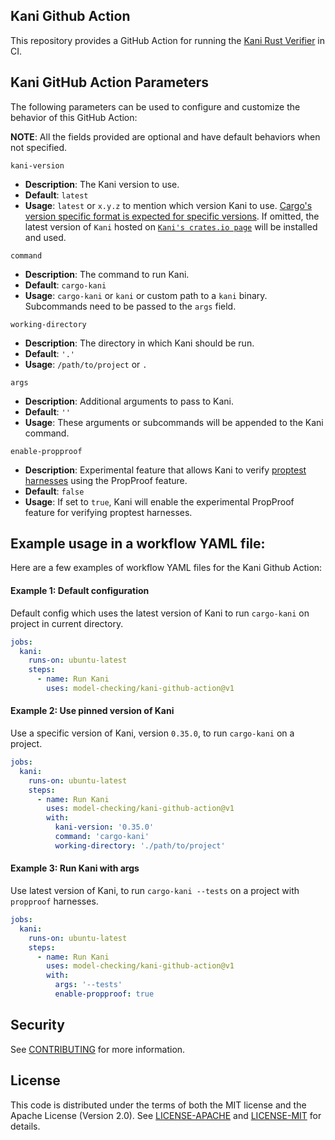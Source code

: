 ## Kani Github Action

This repository provides a GitHub Action for running the [Kani Rust Verifier](https://github.com/model-checking/kani) in CI.

## Kani GitHub Action Parameters

The following parameters can be used to configure and customize the behavior of this GitHub Action:

**NOTE**: All the fields provided are optional and have default behaviors when not specified.

`kani-version`

- **Description**: The Kani version to use.
- **Default**: `latest`
- **Usage**: `latest` or `x.y.z` to mention which version Kani to use. [Cargo's version specific format is expected for specific versions](https://doc.rust-lang.org/cargo/reference/specifying-dependencies.html).
If omitted, the latest version of `Kani` hosted on [`Kani's crates.io page`](https://crates.io/crates/kani-verifier) will be installed and used.

`command`

- **Description**: The command to run Kani.
- **Default**: `cargo-kani`
- **Usage**: `cargo-kani` or `kani` or custom path to a `kani` binary. Subcommands need to be passed to the `args` field.

`working-directory`

- **Description**: The directory in which Kani should be run.
- **Default**: `'.'`
- **Usage**: `/path/to/project` or `.`

`args`

- **Description**: Additional arguments to pass to Kani.
- **Default**: `''`
- **Usage**: These arguments or subcommands will be appended to the Kani command.

`enable-propproof`

- **Description**: Experimental feature that allows Kani to verify [proptest harnesses](https://proptest-rs.github.io/proptest/proptest/index.html) using the PropProof feature.
- **Default**: `false`
- **Usage**: If set to `true`, Kani will enable the experimental PropProof feature for verifying proptest harnesses.

## Example usage in a workflow YAML file:

Here are a few examples of workflow YAML files for the Kani Github Action:

#### Example 1: Default configuration

Default config which uses the latest version of Kani to run `cargo-kani` on project in current directory.

```yaml
jobs:
  kani:
    runs-on: ubuntu-latest
    steps:
      - name: Run Kani
        uses: model-checking/kani-github-action@v1
```

#### Example 2: Use pinned version of Kani

Use a specific version of Kani, version `0.35.0`, to run `cargo-kani`  on a project.

```yaml
jobs:
  kani:
    runs-on: ubuntu-latest
    steps:
      - name: Run Kani
        uses: model-checking/kani-github-action@v1
        with:
          kani-version: '0.35.0'
          command: 'cargo-kani'
          working-directory: './path/to/project'
```

#### Example 3: Run Kani with args

Use latest version of Kani, to run `cargo-kani --tests` on a project with `propproof` harnesses.

```yaml
jobs:
  kani:
    runs-on: ubuntu-latest
    steps:
      - name: Run Kani
        uses: model-checking/kani-github-action@v1
        with:
          args: '--tests'
          enable-propproof: true
```

## Security

See [CONTRIBUTING](CONTRIBUTING.md#security-issue-notifications) for more information.

## License

This code is distributed under the terms of both the MIT license and the Apache License (Version 2.0).
See [LICENSE-APACHE](LICENSE-APACHE) and [LICENSE-MIT](LICENSE-MIT) for details.
